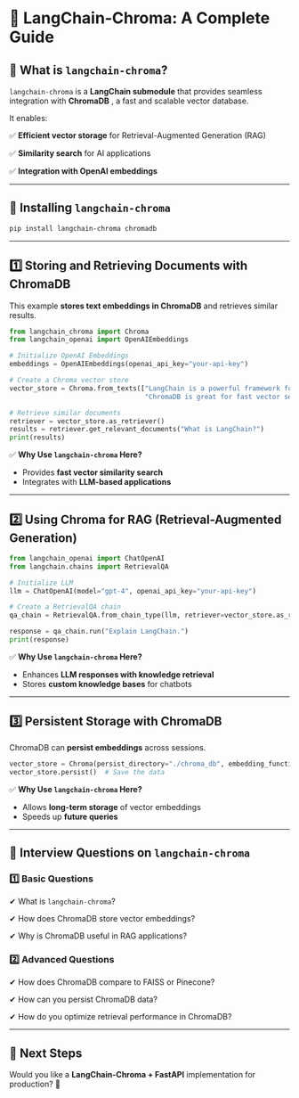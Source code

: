 # **🚀 LangChain-Chroma: A Complete Guide**

## **🔹 What is `langchain-chroma`?**

`langchain-chroma` is a **LangChain submodule** that provides seamless integration with  **ChromaDB** , a fast and scalable vector database.

It enables:

✅ **Efficient vector storage** for Retrieval-Augmented Generation (RAG)

✅ **Similarity search** for AI applications

✅ **Integration with OpenAI embeddings**

---

## **🔹 Installing `langchain-chroma`**

```bash
pip install langchain-chroma chromadb
```

---

## **1️⃣ Storing and Retrieving Documents with ChromaDB**

This example **stores text embeddings in ChromaDB** and retrieves similar results.

```python
from langchain_chroma import Chroma
from langchain_openai import OpenAIEmbeddings

# Initialize OpenAI Embeddings
embeddings = OpenAIEmbeddings(openai_api_key="your-api-key")

# Create a Chroma vector store
vector_store = Chroma.from_texts(["LangChain is a powerful framework for LLM applications.", 
                                  "ChromaDB is great for fast vector searches."], embeddings)

# Retrieve similar documents
retriever = vector_store.as_retriever()
results = retriever.get_relevant_documents("What is LangChain?")
print(results)
```

✅ **Why Use `langchain-chroma` Here?**

* Provides **fast vector similarity search**
* Integrates with **LLM-based applications**

---

## **2️⃣ Using Chroma for RAG (Retrieval-Augmented Generation)**

```python
from langchain_openai import ChatOpenAI
from langchain.chains import RetrievalQA

# Initialize LLM
llm = ChatOpenAI(model="gpt-4", openai_api_key="your-api-key")

# Create a RetrievalQA chain
qa_chain = RetrievalQA.from_chain_type(llm, retriever=vector_store.as_retriever())

response = qa_chain.run("Explain LangChain.")
print(response)
```

✅ **Why Use `langchain-chroma` Here?**

* Enhances **LLM responses with knowledge retrieval**
* Stores **custom knowledge bases** for chatbots

---

## **3️⃣ Persistent Storage with ChromaDB**

ChromaDB can **persist embeddings** across sessions.

```python
vector_store = Chroma(persist_directory="./chroma_db", embedding_function=embeddings)
vector_store.persist()  # Save the data
```

✅ **Why Use `langchain-chroma` Here?**

* Allows **long-term storage** of vector embeddings
* Speeds up **future queries**

---

## **🔹 Interview Questions on `langchain-chroma`**

### **1️⃣ Basic Questions**

✔ What is `langchain-chroma`?

✔ How does ChromaDB store vector embeddings?

✔ Why is ChromaDB useful in RAG applications?

### **2️⃣ Advanced Questions**

✔ How does ChromaDB compare to FAISS or Pinecone?

✔ How can you persist ChromaDB data?

✔ How do you optimize retrieval performance in ChromaDB?

---

## **🚀 Next Steps**

Would you like a **LangChain-Chroma + FastAPI** implementation for production? 🎯
